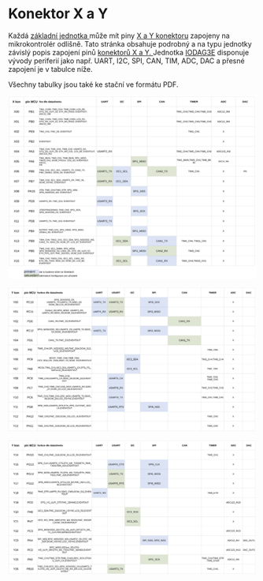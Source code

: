 # Konektor X a Y

Každá [základní jednotka ](../)může mít piny [X a Y konektoru](../../rozsirujici-moduly/#x-konektor-a-y-konektor) zapojeny na mikrokontrolér odlišně. Tato stránka obsahuje podrobný a na typu jednotky závislý popis zapojení pinů [konektorů X a Y. ](../../rozsirujici-moduly/#x-konektor-a-y-konektor) Jednotka [IODAG3E](./) disponuje vývody periferií jako např. UART, I2C, SPI, CAN, TIM, ADC, DAC a přesné zapojení je v tabulce níže.

Všechny tabulky jsou také ke stační ve formátu PDF.

![Rozpis periferi&#xED; na X konektoru jednotky IODAG3E.](../../../../.gitbook/assets/x_conn_komplet%20%281%29.svg)

![Rozpis periferiferií na první čísti Y konektoru jednotky IODAG3E.](../../../../.gitbook/assets/y_conn_y00_y13.svg)

![Rozpis periferiferií na druhé části Y konektoru jednotky IODAG3E.](../../../../.gitbook/assets/y_conn_y13_y26%20%282%29.svg)

